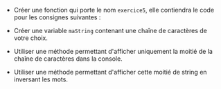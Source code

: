 * Créer une fonction qui porte le nom `exercice5`, elle contiendra le code pour les consignes suivantes :

* Créer une variable `maString` contenant une chaîne de caractères de votre choix.
* Utiliser une méthode permettant d'afficher uniquement la moitié de la chaîne de caractères dans la console.

* Utiliser une méthode permettant d'afficher cette moitié de string en inversant les mots.
